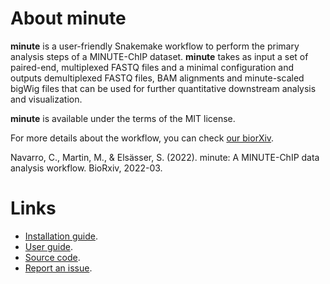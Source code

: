 # About minute

**minute** is a user-friendly Snakemake workflow to perform the primary analysis 
steps of a MINUTE-ChIP dataset. **minute** takes as input a set of paired-end,
multiplexed FASTQ files and a minimal configuration and outputs demultiplexed
FASTQ files, BAM alignments and minute-scaled bigWig files that can be used for
further quantitative downstream analysis and visualization.

**minute** is available under the terms of the MIT license.

For more details about the workflow, you can check [our biorXiv](https://www.biorxiv.org/content/10.1101/2022.03.14.484318v1).

Navarro, C., Martin, M., & Elsässer, S. (2022). minute: A MINUTE-ChIP data analysis workflow. BioRxiv, 2022-03.


# Links

* [Installation guide](install.md).
* [User guide](guide.md).
* [Source code](https://github.com/elsasserlab/minute).
* [Report an issue](https://github.com/elsasserlab/minute/issues).


